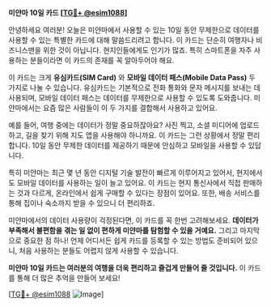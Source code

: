 **미얀마 10일 카드 [[TG💪+ @esim1088](https://t.me/s/esim1088)]**

안녕하세요 여러분! 오늘은 미얀마에서 사용할 수 있는 10일 동안 무제한으로 데이터를 사용할 수 있는 특별한 카드에 대해 말씀드리려고 합니다. 이 카드는 단순히 여행자나 비즈니스맨을 위한 것이 아닙니다. 현지인들에게도 인기가 많죠. 특히 스마트폰을 자주 사용하는 분들이라면 이 카드의 존재를 꼭 알아두어야 해요.

이 카드는 크게 **유심카드(SIM Card)** 와 **모바일 데이터 패스(Mobile Data Pass)** 두 가지로 나눌 수 있습니다. 유심카드는 기본적으로 전화 통화와 문자 메시지를 보내는 데 사용되며, 모바일 데이터 패스는 데이터를 무제한으로 사용할 수 있도록 도와줍니다. 미얀마에서는 요즘 많은 사람들이 이 두 가지를 결합해서 사용하고 있어요. 

예를 들어, 여행 중에는 데이터가 정말 중요하잖아요? 사진 찍고, 소셜 미디어에 업로드하고, 길을 찾기 위해 지도 앱을 사용해야 하니까요. 이 카드는 그런 상황에서 정말 편리합니다. 10일 동안 무제한 데이터를 제공하기 때문에 안심하고 모바일을 사용할 수 있답니다.

특히 미얀마는 최근 몇 년 동안 디지털 기술 발전이 빠르게 이루어지고 있어서, 현지에서도 모바일 데이터를 사용하는 일이 늘고 있어요. 이 카드는 현지 통신사에서 직접 판매하는 것과 다르게, 온라인에서 쉽게 구매할 수 있다는 장점이 있어요. 또한, 배송 서비스를 통해 집이나 숙소까지 받을 수 있으니 더 편리하죠.

미얀마에서의 데이터 사용량이 걱정된다면, 이 카드를 꼭 한번 고려해보세요. **데이터가 부족해서 불편함을 겪는 일 없이 편하게 미얀마를 탐험할 수 있을 거예요.** 그리고 마지막으로 중요한 점 하나! 언제 어디서든 쉽게 카드를 등록할 수 있는 방법도 준비되어 있으니, 처음 사용하는 분들도 어렵지 않게 사용할 수 있습니다.

**미얀마 10일 카드는 여러분의 여행을 더욱 편리하고 즐겁게 만들어 줄 것입니다.** 이 카드를 통해 더 많은 추억을 만들어 보세요!

[[TG💪+ @esim1088](https://t.me/s/esim1088) ![Image](https://i.postimg.cc/Y0z9fWf4/image.png)]